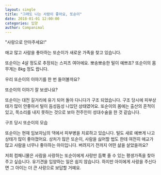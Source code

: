 ```yaml
---
layout: single
title: "그래도 나는 사람이 좋아요, 또순이"
date: 2018-01-01 12:00:00
categories: 입양
author: Companimal
---
```


"사랑으로 안아주세요!"

애교 많고 사람을 좋아하는 또순이가 새로운 가족을 찾고 있습니다.

또순이는 4살 정도로 추정되는 스피츠 여아에요. 뽀송뽀송한 털이 예쁘죠? 또순이의 몸무게는 8kg 정도 랍니다.

우리 또순이의 이야기를 한 번 들어볼까요?

또순이의 이야기 잘 보셨나요?

또순이는 대전 길거리에 유기 되어 돌아 다니다가 구조 되었습니다. 구조 당시에 피부상태가 많이 안좋아서 털이 듬성듬성 나있던 상태였어요. 또순이의 몸에는 출산의 흔적이 있고, 목소리를 내지 못하는 것으로 보아 전주인이 성대수술을 한 것 같습니다.

구조 당시 또순이의 모습

또순이는 현재 임보자님의 댁에서 피부병을 치료하고 있습니다. 털도 새로 예쁘게 나고 상태가 많이 좋아졌어요. 상처가 많은 또순이, 사람을 싫어할 법도 한데 여전히 애교가 많고 사람을 너무나 좋아하는 아이입니다. 버려지기 전까지 어떤 삶을 살았을까요?

저희 컴패니몰은 사람을 사랑하는 또순이에게 사랑만 듬뿍 줄 수 있는 평생가족을 찾아주고 싶습니다. 유기견을 입양하는 일은 쉽지 않습니다. 하지만 아이에게 사랑을 주신다면 그 아이는 더 큰 사랑으로 보답할 거예요.

